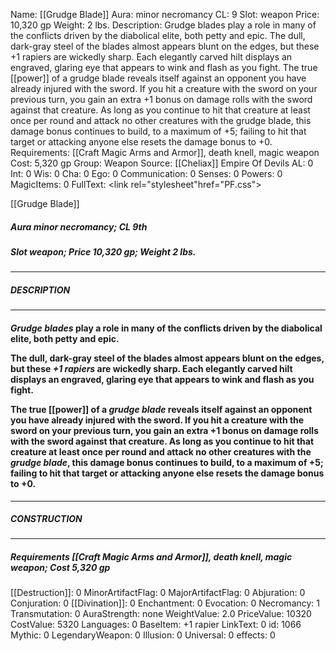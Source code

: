 Name: [[Grudge Blade]]
Aura: minor necromancy
CL: 9
Slot: weapon
Price: 10,320 gp
Weight: 2 lbs.
Description: Grudge blades play a role in many of the conflicts driven by the diabolical elite, both petty and epic. The dull, dark-gray steel of the blades almost appears blunt on the edges, but these +1 rapiers are wickedly sharp. Each elegantly carved hilt displays an engraved, glaring eye that appears to wink and flash as you fight. The true [[power]] of a grudge blade reveals itself against an opponent you have already injured with the sword. If you hit a creature with the sword on your previous turn, you gain an extra +1 bonus on damage rolls with the sword against that creature. As long as you continue to hit that creature at least once per round and attack no other creatures with the grudge blade, this damage bonus continues to build, to a maximum of +5; failing to hit that target or attacking anyone else resets the damage bonus to +0.
Requirements: [[Craft Magic Arms and Armor]], death knell, magic weapon
Cost: 5,320 gp
Group: Weapon
Source: [[Cheliax]] Empire Of Devils
AL: 0
Int: 0
Wis: 0
Cha: 0
Ego: 0
Communication: 0
Senses: 0
Powers: 0
MagicItems: 0
FullText: <link rel="stylesheet"href="PF.css"><div class="heading"><p class="alignleft">[[Grudge Blade]]</p><div style="clear: both;"></div></div><div><h5><b>Aura </b>minor necromancy; <b>CL </b>9th</h5><h5><b>Slot </b>weapon; <b>Price </b>10,320 gp; <b>Weight </b>2 lbs.</h5></div><hr/><div><h5><b>DESCRIPTION</b></h5></div><hr/><div><h4><p><i>Grudge blades</i> play a role in many of the conflicts driven by the diabolical elite, both petty and epic.</p><p>The dull, dark-gray steel of the blades almost appears blunt on the edges, but these <i>+1 rapiers</i> are wickedly sharp. Each elegantly carved hilt displays an engraved, glaring eye that appears to wink and flash as you fight.</p><p>The true [[power]] of a <i>grudge blade</i> reveals itself against an opponent you have already injured with the sword. If you hit a creature with the sword on your previous turn, you gain an extra +1 bonus on damage rolls with the sword against that creature. As long as you continue to hit that creature at least once per round and attack no other creatures with the <i>grudge blade</i>, this damage bonus continues to build, to a maximum of +5; failing to hit that target or attacking anyone else resets the damage bonus to +0.</p></h4></div><hr/><div><h5><b>CONSTRUCTION</b></h5></div><hr/><div><h5><b>Requirements </b>[[Craft Magic Arms and Armor]], <i>death knell</i>, <i>magic weapon</i>; <b>Cost </b>5,320 gp</h5></div>
[[Destruction]]: 0
MinorArtifactFlag: 0
MajorArtifactFlag: 0
Abjuration: 0
Conjuration: 0
[[Divination]]: 0
Enchantment: 0
Evocation: 0
Necromancy: 1
Transmutation: 0
AuraStrength: none
WeightValue: 2.0
PriceValue: 10320
CostValue: 5320
Languages: 0
BaseItem: +1 rapier
LinkText: 0
id: 1066
Mythic: 0
LegendaryWeapon: 0
Illusion: 0
Universal: 0
effects: 0

